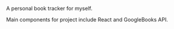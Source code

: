 A personal book tracker for myself. 

Main components for project include React and GoogleBooks API. 